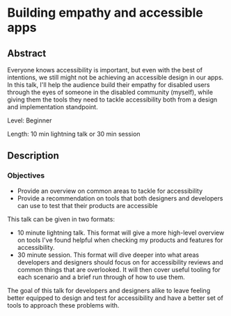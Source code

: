 # Building empathy and accessible apps
## Abstract
Everyone knows accessibility is important, but even with the best of intentions, we still might not be achieving an accessible design in our apps. In this talk, I'll help the audience build their empathy for disabled users through the eyes of someone in the disabled community (myself), while giving them the tools they need to tackle accessibility both from a design and implementation standpoint.

Level: Beginner

Length: 10 min lightning talk or 30 min session

## Description
### Objectives
* Provide an overview on common areas to tackle for accessibility
* Provide a recommendation on tools that both designers and developers can use to test that their products are accessible

This talk can be given in two formats:
- 10 minute lightning talk. This format will give a more high-level overview on tools I've found helpful when checking my products and features for accessibility.
- 30 minute session. This format will dive deeper into what areas developers and designers should focus on for accessibility reviews and common things that are overlooked. It will then cover useful tooling for each scenario and a brief run through of how to use them.

The goal of this talk for developers and designers alike to leave feeling better equipped to design and test for accessibility and have a better set of tools to approach these problems with.
